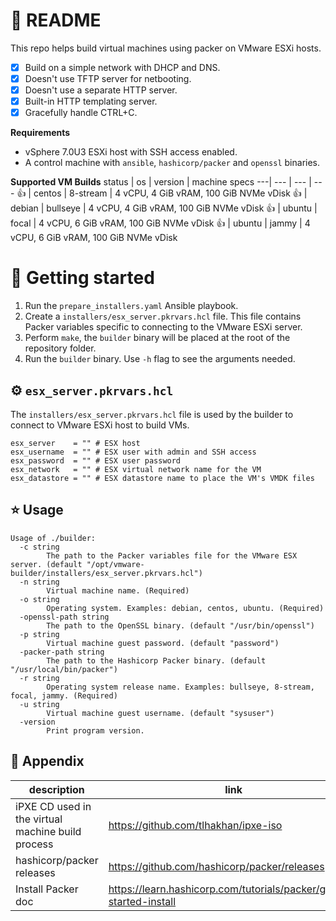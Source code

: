 # 📖 README
This repo helps build virtual machines using packer on VMware ESXi hosts.

- [x] Build on a simple network with DHCP and DNS. 
- [x] Doesn't use TFTP server for netbooting.
- [x] Doesn't use a separate HTTP server.
- [x] Built-in HTTP templating server.
- [x] Gracefully handle CTRL+C.

**Requirements**
- vSphere 7.0U3 ESXi host with SSH access enabled.
- A control machine with `ansible`, `hashicorp/packer` and `openssl` binaries.

**Supported VM Builds**
status | os | version | machine specs
---| --- | --- | ---
👍 | centos | 8-stream | 4 vCPU, 4 GiB vRAM, 100 GiB NVMe vDisk
👍 | debian | bullseye | 4 vCPU, 4 GiB vRAM, 100 GiB NVMe vDisk
👍 | ubuntu | focal | 4 vCPU, 6 GiB vRAM, 100 GiB NVMe vDisk
👍 | ubuntu | jammy | 4 vCPU, 6 GiB vRAM, 100 GiB NVMe vDisk

# 🌱 Getting started
1. Run the `prepare_installers.yaml` Ansible playbook.
1. Create a `installers/esx_server.pkrvars.hcl` file.  This file contains Packer variables specific to connecting to the VMware ESXi server.
1. Perform `make`, the `builder` binary will be placed at the root of the repository folder.
1. Run the `builder` binary.  Use `-h` flag to see the arguments needed.

## ⚙️ `esx_server.pkrvars.hcl`
The `installers/esx_server.pkrvars.hcl` file is used by the builder to connect to VMware ESXi host to build VMs.

```hcl2
esx_server    = "" # ESX host
esx_username  = "" # ESX user with admin and SSH access
esx_password  = "" # ESX user password
esx_network   = "" # ESX virtual network name for the VM
esx_datastore = "" # ESX datastore name to place the VM's VMDK files
```

## ⭐️ Usage
```
Usage of ./builder:
  -c string
        The path to the Packer variables file for the VMware ESX server. (default "/opt/vmware-builder/installers/esx_server.pkrvars.hcl")
  -n string
        Virtual machine name. (Required)
  -o string
        Operating system. Examples: debian, centos, ubuntu. (Required)
  -openssl-path string
        The path to the OpenSSL binary. (default "/usr/bin/openssl")
  -p string
        Virtual machine guest password. (default "password")
  -packer-path string
        The path to the Hashicorp Packer binary. (default "/usr/local/bin/packer")
  -r string
        Operating system release name. Examples: bullseye, 8-stream, focal, jammy. (Required)
  -u string
        Virtual machine guest username. (default "sysuser")
  -version
        Print program version.
```

## 👏 Appendix
description | link 
--- | ---
iPXE CD used in the virtual machine build process | <https://github.com/tlhakhan/ipxe-iso>
hashicorp/packer releases | <https://github.com/hashicorp/packer/releases>
Install Packer doc | <https://learn.hashicorp.com/tutorials/packer/getting-started-install>
